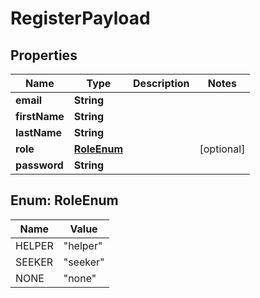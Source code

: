 

# RegisterPayload

## Properties

Name | Type | Description | Notes
------------ | ------------- | ------------- | -------------
**email** | **String** |  | 
**firstName** | **String** |  | 
**lastName** | **String** |  | 
**role** | [**RoleEnum**](#RoleEnum) |  |  [optional]
**password** | **String** |  | 



## Enum: RoleEnum

Name | Value
---- | -----
HELPER | &quot;helper&quot;
SEEKER | &quot;seeker&quot;
NONE | &quot;none&quot;



